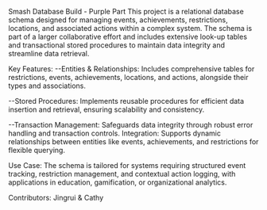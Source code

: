 Smash Database Build - Purple Part
This project is a relational database schema designed for managing events, achievements, restrictions, locations, and associated actions within a complex system. The schema is part of a larger collaborative effort and includes extensive look-up tables and transactional stored procedures to maintain data integrity and streamline data retrieval.

Key Features:
--Entities & Relationships: Includes comprehensive tables for restrictions, events, achievements, locations, and actions, alongside their types and associations.

--Stored Procedures: Implements reusable procedures for efficient data insertion and retrieval, ensuring scalability and consistency.

--Transaction Management: Safeguards data integrity through robust error handling and transaction controls.
Integration: Supports dynamic relationships between entities like events, achievements, and restrictions for flexible querying.

Use Case:
The schema is tailored for systems requiring structured event tracking, restriction management, and contextual action logging, with applications in education, gamification, or organizational analytics.

Contributors: Jingrui & Cathy
